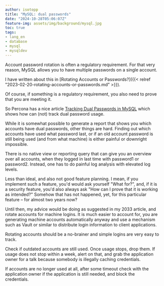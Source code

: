 ```yaml
---
author: isotopp
title: "MySQL: dual passwords"
date: "2024-10-28T05:06:07Z"
feature-img: assets/img/background/mysql.jpg
toc: true
tags:
- lang_en
- database
- mysql
- mysqldev
---
```


Account password rotation is often a regulatory requirement.
For that very reason, MySQL allows you to have multiple passwords on a single account.

I have written about this in
[Rotating Accounts or Passwords?]({{< relref "2023-02-20-rotating-accounts-or-passwords.md" >}}).

Of course, if something is a regulatory requirement, you also need to prove that you are meeting it.

So Percona has a nice article 
[Tracking Dual Passwords in MySQL](https://www.percona.com/blog/tracking-dual-passwords-in-mysql/)
which shows how can (not) track dual password usage.

While it is somewhat possible to generate a report that shows you which accounts have dual passwords,
other things are hard.
Finding out which accounts have used what password last, or 
if an old account password is still being used (and from what machine) is either painful or downright impossible.

There is no native view or reporting query that can give you an overview over all accounts, 
when they logged in last time with password1 or password2.
Instead, one has to do painful log analysis with elevated log levels.

Less than ideal, and also not good feature planning.
I mean, if you implement such a feature, you'd would ask yourself "What for?", and,
if it is a security feature, you'd also always ask "How can I prove that it is working as intended?"
Somehow that has not happened, yet, for this particular feature – for almost two years now?

Until then, my advice would be doing as suggested in my 2033 article, and rotate accounts for machine logins.
It is much easier to account for,
you are generating machine accounts automatically anyway and
use a mechanism such as Vault or similar to distribute login information to client applications.

Rotating accounts should be a no-brainer and simple logins are very easy to track.

Check if outdated accounts are still used.
Once usage stops, drop them.
If usage does not stop within a week, alert on that, 
and grab the application owner for a talk because somebody is illegally caching credentials.

If accounts are no longer used at all, 
after some timeout check with the application owner if the application is still needed,
and block the credentials.
